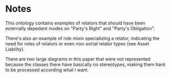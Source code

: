 # Notes

This ontology contains examples of relators that should have been externally depedent modes on "Party's Right" and "Party's Obligation".

There's also an example of role mixin specializing a relator, indicating the need for roles of relators or even non-sortal relator types (see Asset Liability).

There are two large diagrams in this paper that were not represented because the classes there have basically no stereotypes, making them hard to be processed according what I want.